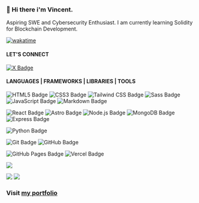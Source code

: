### 👋 Hi there i'm Vincent.

Aspiring SWE and Cybersecurity Enthusiast. 
I am currently learning Solidity for Blockchain Development.


[![wakatime](https://wakatime.com/badge/user/018b3273-6dfa-4b1e-b0de-240ecca9b5fa.svg)](https://wakatime.com/@018b3273-6dfa-4b1e-b0de-240ecca9b5fa)

#### LET'S CONNECT

<a href="https://twitter.com/thepapisogram">![X Badge](https://img.shields.io/badge/X-000?logo=x&logoColor=fff&style=flat)</a>

#### LANGUAGES | FRAMEWORKS | LIBRARIES | TOOLS

![HTML5 Badge](https://img.shields.io/badge/HTML5-E34F26?logo=html5&logoColor=fff&style=flat)
![CSS3 Badge](https://img.shields.io/badge/CSS3-1572B6?logo=css3&logoColor=fff&style=flat)
![Tailwind CSS Badge](https://img.shields.io/badge/Tailwind%20CSS-06B6D4?logo=tailwindcss&logoColor=fff&style=flat)
![Sass Badge](https://img.shields.io/badge/Sass-C69?logo=sass&logoColor=fff&style=flat)
![JavaScript Badge](https://img.shields.io/badge/JavaScript-F7DF1E?logo=javascript&logoColor=000&style=flat)
![Markdown Badge](https://img.shields.io/badge/Markdown-000?logo=markdown&logoColor=fff&style=flat)

![React Badge](https://img.shields.io/badge/React-61DAFB?logo=react&logoColor=000&style=flat)
![Astro Badge](https://img.shields.io/badge/Astro-BC52EE?logo=astro&logoColor=fff&style=flat)
![Node.js Badge](https://img.shields.io/badge/Node.js-5FA04E?logo=nodedotjs&logoColor=fff&style=flat)
![MongoDB Badge](https://img.shields.io/badge/MongoDB-47A248?logo=mongodb&logoColor=fff&style=flat)
![Express Badge](https://img.shields.io/badge/Express-000?logo=express&logoColor=fff&style=flat)

![Python Badge](https://img.shields.io/badge/Python-3776AB?logo=python&logoColor=fff&style=flat)

![Git Badge](https://img.shields.io/badge/Git-F05032?logo=git&logoColor=fff&style=flat)
![GitHub Badge](https://img.shields.io/badge/GitHub-181717?logo=github&logoColor=fff&style=flat)

![GitHub Pages Badge](https://img.shields.io/badge/GitHub%20Pages-222?logo=githubpages&logoColor=fff&style=flat)
![Vercel Badge](https://img.shields.io/badge/Vercel-000?logo=vercel&logoColor=fff&style=flat)


![](http://github-profile-summary-cards.vercel.app/api/cards/profile-details?username=thepapisogram&theme=dark)

![](http://github-profile-summary-cards.vercel.app/api/cards/stats?username=thepapisogram&theme=dark)
![](http://github-profile-summary-cards.vercel.app/api/cards/repos-per-language?username=thepapisogram&theme=dark)

### Visit [my portfolio](https://anthonysaah.me)
